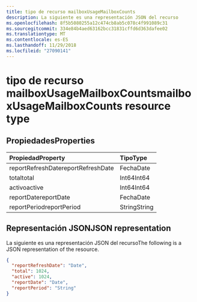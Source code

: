 ```yaml
---
title: tipo de recurso mailboxUsageMailboxCounts
description: La siguiente es una representación JSON del recurso
ms.openlocfilehash: 8f5b5080255a12c474cb8ab5c078c4f991089c31
ms.sourcegitcommit: 334e84b4aed63162bcc31831cffd6d363dafee02
ms.translationtype: MT
ms.contentlocale: es-ES
ms.lasthandoff: 11/29/2018
ms.locfileid: "27090141"
---
```

# <a name="mailboxusagemailboxcounts-resource-type"></a><span data-ttu-id="88569-103">tipo de recurso mailboxUsageMailboxCounts</span><span class="sxs-lookup"><span data-stu-id="88569-103">mailboxUsageMailboxCounts resource type</span></span>

## <a name="properties"></a><span data-ttu-id="88569-104">Propiedades</span><span class="sxs-lookup"><span data-stu-id="88569-104">Properties</span></span>

| <span data-ttu-id="88569-105">Propiedad</span><span class="sxs-lookup"><span data-stu-id="88569-105">Property</span></span>          | <span data-ttu-id="88569-106">Tipo</span><span class="sxs-lookup"><span data-stu-id="88569-106">Type</span></span>   |
| :---------------- | :----- |
| <span data-ttu-id="88569-107">reportRefreshDate</span><span class="sxs-lookup"><span data-stu-id="88569-107">reportRefreshDate</span></span> | <span data-ttu-id="88569-108">Fecha</span><span class="sxs-lookup"><span data-stu-id="88569-108">Date</span></span>   |
| <span data-ttu-id="88569-109">total</span><span class="sxs-lookup"><span data-stu-id="88569-109">total</span></span>             | <span data-ttu-id="88569-110">Int64</span><span class="sxs-lookup"><span data-stu-id="88569-110">Int64</span></span>  |
| <span data-ttu-id="88569-111">activo</span><span class="sxs-lookup"><span data-stu-id="88569-111">active</span></span>            | <span data-ttu-id="88569-112">Int64</span><span class="sxs-lookup"><span data-stu-id="88569-112">Int64</span></span>  |
| <span data-ttu-id="88569-113">reportDate</span><span class="sxs-lookup"><span data-stu-id="88569-113">reportDate</span></span>        | <span data-ttu-id="88569-114">Fecha</span><span class="sxs-lookup"><span data-stu-id="88569-114">Date</span></span>   |
| <span data-ttu-id="88569-115">reportPeriod</span><span class="sxs-lookup"><span data-stu-id="88569-115">reportPeriod</span></span>      | <span data-ttu-id="88569-116">String</span><span class="sxs-lookup"><span data-stu-id="88569-116">String</span></span> |

## <a name="json-representation"></a><span data-ttu-id="88569-117">Representación JSON</span><span class="sxs-lookup"><span data-stu-id="88569-117">JSON representation</span></span>

<span data-ttu-id="88569-118">La siguiente es una representación JSON del recurso</span><span class="sxs-lookup"><span data-stu-id="88569-118">The following is a JSON representation of the resource.</span></span>

<!-- {
  "blockType": "resource",
  "@odata.type": "microsoft.graph.mailboxUsageMailboxCounts"
} -->

```json
{
  "reportRefreshDate": "Date", 
  "total": 1024, 
  "active": 1024, 
  "reportDate": "Date", 
  "reportPeriod": "String"
}
```
